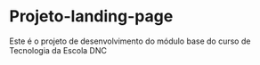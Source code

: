 # Projeto-landing-page
Este é o projeto de desenvolvimento do módulo base do curso de Tecnologia da Escola DNC 
